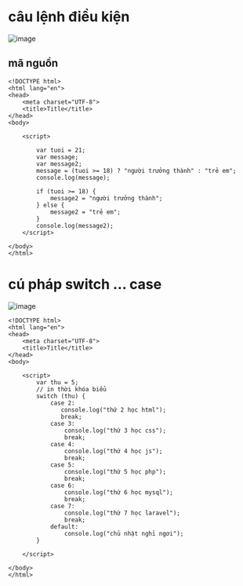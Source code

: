 # câu lệnh điều kiện
![image](https://user-images.githubusercontent.com/50043998/162605127-0e60189c-dba3-4b51-b6df-44e2d4f6b354.png)

## mã nguồn
```
<!DOCTYPE html>
<html lang="en">
<head>
    <meta charset="UTF-8">
    <title>Title</title>
</head>
<body>

    <script>

        var tuoi = 21;
        var message;
        var message2;
        message = (tuoi >= 18) ? "người trưởng thành" : "trẻ em";
        console.log(message);

        if (tuoi >= 18) {
            message2 = "người trưởng thành";
        } else {
            message2 = "trẻ em";
        }
        console.log(message2);
    </script>

</body>
</html>
```
# cú pháp switch ... case
![image](https://user-images.githubusercontent.com/50043998/162605152-24e2dec2-83ed-4936-a9bf-238974db60f4.png)
```
<!DOCTYPE html>
<html lang="en">
<head>
    <meta charset="UTF-8">
    <title>Title</title>
</head>
<body>

    <script>
        var thu = 5;
        // in thời khóa biểu
        switch (thu) {
            case 2:
               console.log("thứ 2 học html");
               break;
            case 3:
                console.log("thứ 3 học css");
                break;
            case 4:
                console.log("thứ 4 học js");
                break;
            case 5:
                console.log("thứ 5 học php");
                break;
            case 6:
                console.log("thứ 6 học mysql");
                break;
            case 7:
                console.log("thứ 7 học laravel");
                break;
            default:
                console.log("chủ nhật nghỉ ngơi");
        }

    </script>

</body>
</html>
```
